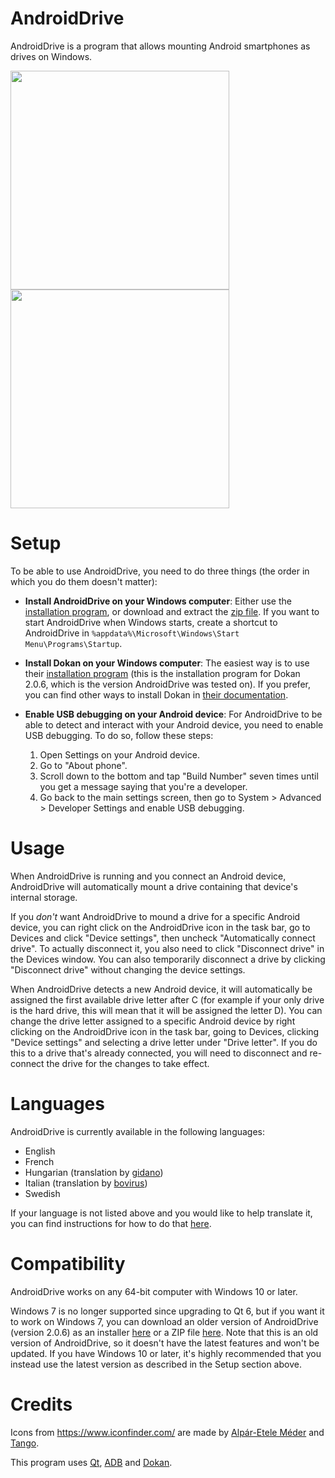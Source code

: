 # AndroidDrive
AndroidDrive is a program that allows mounting Android smartphones as drives on Windows.

<img src="https://i.stack.imgur.com/Y1f9d.png" width="350"/> <img src="https://i.stack.imgur.com/lyJzD.png" width="350"/>


# Setup
To be able to use AndroidDrive, you need to do three things (the order in which you do them doesn't matter):
- **Install AndroidDrive on your Windows computer**: Either use the [installation program](https://raw.githubusercontent.com/GustavLindberg99/AndroidDrive/main/AndroidDrive-install.exe), or download and extract the [zip file](https://raw.githubusercontent.com/GustavLindberg99/AndroidDrive/main/AndroidDrive-portable.zip). If you want to start AndroidDrive when Windows starts, create a shortcut to AndroidDrive in `%appdata%\Microsoft\Windows\Start Menu\Programs\Startup`.

- **Install Dokan on your Windows computer**: The easiest way is to use their [installation program](https://github.com/dokan-dev/dokany/releases/download/v2.0.6.1000/DokanSetup.exe) (this is the installation program for Dokan 2.0.6, which is the version AndroidDrive was tested on). If you prefer, you can find other ways to install Dokan in [their documentation](https://github.com/dokan-dev/dokany/wiki/Installation).

- **Enable USB debugging on your Android device**: For AndroidDrive to be able to detect and interact with your Android device, you need to enable USB debugging. To do so, follow these steps:

  1. Open Settings on your Android device.
  2. Go to "About phone".
  3. Scroll down to the bottom and tap "Build Number" seven times until you get a message saying that you're a developer.
  4. Go back to the main settings screen, then go to System > Advanced > Developer Settings and enable USB debugging.

# Usage
When AndroidDrive is running and you connect an Android device, AndroidDrive will automatically mount a drive containing that device's internal storage.

If you *don't* want AndroidDrive to mound a drive for a specific Android device, you can right click on the AndroidDrive icon in the task bar, go to Devices and click "Device settings", then uncheck "Automatically connect drive". To actually disconnect it, you also need to click "Disconnect drive" in the Devices window. You can also temporarily disconnect a drive by clicking "Disconnect drive" without changing the device settings.

When AndroidDrive detects a new Android device, it will automatically be assigned the first available drive letter after C (for example if your only drive is the hard drive, this will mean that it will be assigned the letter D). You can change the drive letter assigned to a specific Android device by right clicking on the AndroidDrive icon in the task bar, going to Devices, clicking "Device settings" and selecting a drive letter under "Drive letter". If you do this to a drive that's already connected, you will need to disconnect and re-connect the drive for the changes to take effect.


# Languages

AndroidDrive is currently available in the following languages:

* English
* French
* Hungarian (translation by [gidano](https://github.com/gidano))
* Italian (translation by [bovirus](https://github.com/bovirus))
* Swedish

If your language is not listed above and you would like to help translate it, you can find instructions for how to do that [here](https://github.com/GustavLindberg99/AndroidDrive/blob/main/sources/translations/contribute.md).


# Compatibility

AndroidDrive works on any 64-bit computer with Windows 10 or later.

Windows 7 is no longer supported since upgrading to Qt 6, but if you want it to work on Windows 7, you can download an older version of AndroidDrive (version 2.0.6) as an installer [here](https://github.com/GustavLindberg99/AndroidDrive/raw/a36e464a665bafd11866644507b5e900ef8c0e90/AndroidDrive-setup.exe) or a ZIP file [here](https://github.com/GustavLindberg99/AndroidDrive/raw/a36e464a665bafd11866644507b5e900ef8c0e90/AndroidDrive.zip). Note that this is an old version of AndroidDrive, so it doesn't have the latest features and won't be updated. If you have Windows 10 or later, it's highly recommended that you instead use the latest version as described in the Setup section above.


# Credits

Icons from https://www.iconfinder.com/ are made by [Alpár-Etele Méder](https://www.iconfinder.com/pocike) and [Tango](https://www.iconfinder.com/iconsets/tango-icon-library).

This program uses [Qt](https://www.qt.io/), [ADB](https://android.googlesource.com/platform/packages/modules/adb/) and [Dokan](https://dokan-dev.github.io/).
